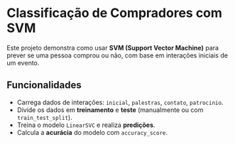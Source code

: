 # Classificação de Compradores com SVM

Este projeto demonstra como usar **SVM (Support Vector Machine)** para prever se uma pessoa comprou ou não, com base em interações iniciais de um evento.

## Funcionalidades

- Carrega dados de interações: `inicial`, `palestras`, `contato`, `patrocinio`.  
- Divide os dados em **treinamento** e **teste** (manualmente ou com `train_test_split`).  
- Treina o modelo `LinearSVC` e realiza **predições**.  
- Calcula a **acurácia** do modelo com `accuracy_score`.
